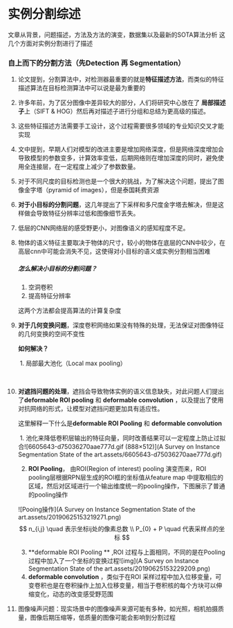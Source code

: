 # 实例分割综述

文章从背景，问题描述，方法及方法的演变，数据集以及最新的SOTA算法分析 这几个方面对实例分割进行了描述

### 自上而下的分割方法（先Detection 再 Segmentation）

1. 论文提到，分割算法中，对检测器最重要的就是**特征描述方法**，而类似的特征描述算法在目标检测算法中可以说是最为重要的

2. 许多年前，为了区分图像中差异较大的部分，人们将研究中心放在了 **局部描述子**上（SIFT & HOG）然后再对描述子进行分组和总结为更高级的描述。

3. 这些特征描述方法需要手工设计，这个过程需要很多领域的专业知识交叉才能实现

4. 文中提到，早期人们对模型的改进主要是增加网络深度，但是网络深度增加会导致模型的参数变多，计算效率变低，后期网络则在增加深度的同时，避免使用全连接层，在一定程度上减少了参数数量。

5. 对于不同尺度的目标检测也是一个很大的挑战，为了解决这个问题，提出了图像金字塔（pyramid of images），但是泰国耗费资源

6. **对于小目标的分割问题**，这几年提出了下采样和多尺度金字塔去解决，但是这样做会导致特征分辨率过低和图像细节丢失。

7. 低层的CNN网络层的感受野更小，对图像语义的感知程度不足。

8. 物体的语义特征主要取决于物体的尺寸，较小的物体在底层的CNN中较少，在高层cnn中可能会消失不见，这使得对小目标的语义或实例分割相当困难

   ##### 怎么解决小目标的分割问题？

   1. 空洞卷积
   2. 提高特征分辨率

   这两个方法都会提高算法的计算复杂度

9. **对于几何变换问题**，深度卷积网络如果没有特殊的处理，无法保证对图像特征的几何变换的空间不变性

   **如何解决？**

   ​	1. 局部最大池化（Local max pooling）

   ​	

10. **对遮挡问题的处理**，遮挡会导致物体实例的语义信息缺失，对此问题人们提出了**deformable ROI pooling**   和 **deformable convolution**  ，以及提出了使用对抗网络的形式，让模型对遮挡问题更加具有适应性。

    这里解释一下什么是**deformable  ROI Pooling** 和 **deformable convolution**  

    ​		   1. 池化来降低卷积层输出的特征向量，同时改善结果可以一定程度上防止过拟合![6605643-d75036270aae777d.gif (888×512)](A Survey on Instance Segmentation State of the art.assets/6605643-d75036270aae777d.gif)

    2. **ROI Pooling**， 由ROI(Region of interest) pooling 演变而来，ROI pooling层根据RPN层生成的ROI框的坐标值从feature map 中提取相应的区域，然后对区域进行一个输出维度统一的pooling操作，下图展示了普通的pooling操作

    ![Pooing操作](A Survey on Instance Segmentation State of the art.assets/20190625153219271.png)
    $$
    n_{i,j} \quad 表示坐标ij处的像素总数  \\
    P_{0} + P \quad 代表采样点的坐标
    $$
    

    3. **deformable ROI Pooling ** ,ROI 过程与上面相同，不同的是在Pooling 过程中加入了一个坐标的变换过程![img](A Survey on Instance Segmentation State of the art.assets/20190625153229209.png)
    4. **deformable convolution**  ，类似于在ROI 采样过程中加入位移变量，可变卷积也是在卷积操作上加入位移变量，相当于卷积核的每个方块可以伸缩变化，动态的改变感受野范围

11. 图像噪声问题：现实场景中的图像噪声来源可能有多种，如光照，相机拍摄质量，图像后期压缩等，低质量的图像可能会影响到分割过程

    